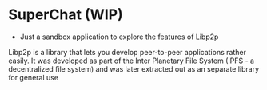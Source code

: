 

# SuperChat (WIP)

- Just a sandbox application to explore the features of Libp2p

Libp2p is a library that lets you develop peer-to-peer applications rather easily. It was developed as part of the Inter Planetary File System (IPFS - a decentralized file system) and was later extracted out as an separate library for general use